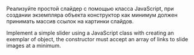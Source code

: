 Реализуйте простой слайдер с помощью класса JavaScript, при создании экземпляра объекта конструктор как минимум должен принимать массив ссылок на картинки слайдов.

Implement a simple slider using a JavaScript class with creating an exemplar of object, the constructor must accept an array of links to slide images at a minimum.
